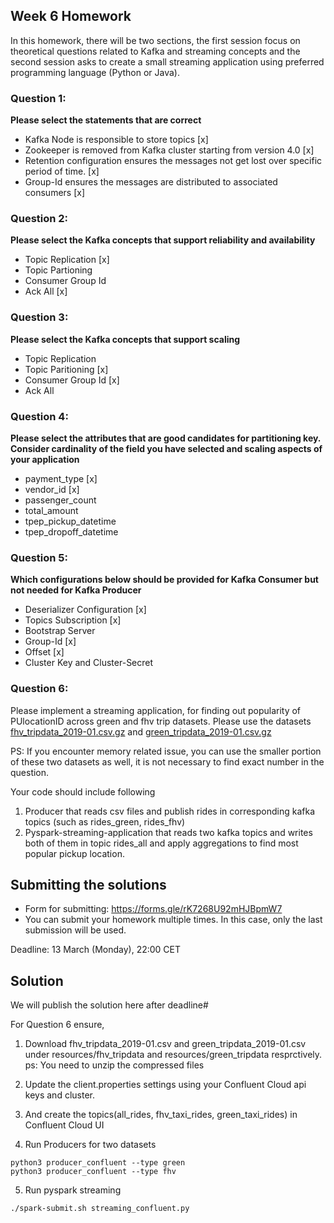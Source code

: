 ## Week 6 Homework 

In this homework, there will be two sections, the first session focus on theoretical questions related to Kafka 
and streaming concepts and the second session asks to create a small streaming application using preferred 
programming language (Python or Java).

### Question 1: 

**Please select the statements that are correct**

- Kafka Node is responsible to store topics [x]
- Zookeeper is removed from Kafka cluster starting from version 4.0 [x]
- Retention configuration ensures the messages not get lost over specific period of time. [x]
- Group-Id ensures the messages are distributed to associated consumers [x]


### Question 2: 

**Please select the Kafka concepts that support reliability and availability**

- Topic Replication [x]
- Topic Partioning
- Consumer Group Id
- Ack All [x]



### Question 3: 

**Please select the Kafka concepts that support scaling**  

- Topic Replication
- Topic Paritioning [x]
- Consumer Group Id [x]
- Ack All


### Question 4: 

**Please select the attributes that are good candidates for partitioning key. 
Consider cardinality of the field you have selected and scaling aspects of your application**  

- payment_type [x]
- vendor_id [x]
- passenger_count
- total_amount
- tpep_pickup_datetime
- tpep_dropoff_datetime


### Question 5: 

**Which configurations below should be provided for Kafka Consumer but not needed for Kafka Producer**

- Deserializer Configuration [x]
- Topics Subscription [x]
- Bootstrap Server 
- Group-Id [x]
- Offset [x]
- Cluster Key and Cluster-Secret


### Question 6:

Please implement a streaming application, for finding out popularity of PUlocationID across green and fhv trip datasets.
Please use the datasets [fhv_tripdata_2019-01.csv.gz](https://github.com/DataTalksClub/nyc-tlc-data/releases/tag/fhv) 
and [green_tripdata_2019-01.csv.gz](https://github.com/DataTalksClub/nyc-tlc-data/releases/tag/green)

PS: If you encounter memory related issue, you can use the smaller portion of these two datasets as well, 
it is not necessary to find exact number in the  question.

Your code should include following
1. Producer that reads csv files and publish rides in corresponding kafka topics (such as rides_green, rides_fhv)
2. Pyspark-streaming-application that reads two kafka topics
   and writes both of them in topic rides_all and apply aggregations to find most popular pickup location.

   
## Submitting the solutions

* Form for submitting: https://forms.gle/rK7268U92mHJBpmW7
* You can submit your homework multiple times. In this case, only the last submission will be used. 

Deadline: 13 March (Monday), 22:00 CET


## Solution

We will publish the solution here after deadline#

For Question 6 ensure, 

1) Download fhv_tripdata_2019-01.csv and green_tripdata_2019-01.csv under resources/fhv_tripdata 
and resources/green_tripdata resprctively. ps: You need to unzip the compressed files

2) Update the client.properties settings using your Confluent Cloud api keys and cluster. 
3) And create the topics(all_rides, fhv_taxi_rides, green_taxi_rides) in Confluent Cloud UI

4) Run Producers for two datasets
```
python3 producer_confluent --type green
python3 producer_confluent --type fhv
```

5) Run pyspark streaming
```
./spark-submit.sh streaming_confluent.py
```

